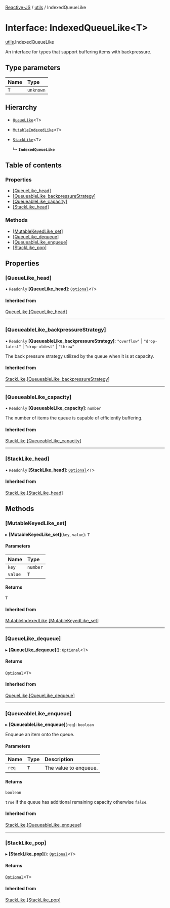 [Reactive-JS](../README.md) / [utils](../modules/utils.md) / IndexedQueueLike

# Interface: IndexedQueueLike<T\>

[utils](../modules/utils.md).IndexedQueueLike

An interface for types that support buffering items with backpressure.

## Type parameters

| Name | Type |
| :------ | :------ |
| `T` | `unknown` |

## Hierarchy

- [`QueueLike`](utils.QueueLike.md)<`T`\>

- [`MutableIndexedLike`](collections.MutableIndexedLike.md)<`T`\>

- [`StackLike`](utils.StackLike.md)<`T`\>

  ↳ **`IndexedQueueLike`**

## Table of contents

### Properties

- [[QueueLike\_head]](utils.IndexedQueueLike.md#[queuelike_head])
- [[QueueableLike\_backpressureStrategy]](utils.IndexedQueueLike.md#[queueablelike_backpressurestrategy])
- [[QueueableLike\_capacity]](utils.IndexedQueueLike.md#[queueablelike_capacity])
- [[StackLike\_head]](utils.IndexedQueueLike.md#[stacklike_head])

### Methods

- [[MutableKeyedLike\_set]](utils.IndexedQueueLike.md#[mutablekeyedlike_set])
- [[QueueLike\_dequeue]](utils.IndexedQueueLike.md#[queuelike_dequeue])
- [[QueueableLike\_enqueue]](utils.IndexedQueueLike.md#[queueablelike_enqueue])
- [[StackLike\_pop]](utils.IndexedQueueLike.md#[stacklike_pop])

## Properties

### [QueueLike\_head]

• `Readonly` **[QueueLike\_head]**: [`Optional`](../modules/functions.md#optional)<`T`\>

#### Inherited from

[QueueLike](utils.QueueLike.md).[[QueueLike_head]](utils.QueueLike.md#[queuelike_head])

___

### [QueueableLike\_backpressureStrategy]

• `Readonly` **[QueueableLike\_backpressureStrategy]**: ``"overflow"`` \| ``"drop-latest"`` \| ``"drop-oldest"`` \| ``"throw"``

The back pressure strategy utilized by the queue when it is at capacity.

#### Inherited from

[StackLike](utils.StackLike.md).[[QueueableLike_backpressureStrategy]](utils.StackLike.md#[queueablelike_backpressurestrategy])

___

### [QueueableLike\_capacity]

• `Readonly` **[QueueableLike\_capacity]**: `number`

The number of items the queue is capable of efficiently buffering.

#### Inherited from

[StackLike](utils.StackLike.md).[[QueueableLike_capacity]](utils.StackLike.md#[queueablelike_capacity])

___

### [StackLike\_head]

• `Readonly` **[StackLike\_head]**: [`Optional`](../modules/functions.md#optional)<`T`\>

#### Inherited from

[StackLike](utils.StackLike.md).[[StackLike_head]](utils.StackLike.md#[stacklike_head])

## Methods

### [MutableKeyedLike\_set]

▸ **[MutableKeyedLike_set]**(`key`, `value`): `T`

#### Parameters

| Name | Type |
| :------ | :------ |
| `key` | `number` |
| `value` | `T` |

#### Returns

`T`

#### Inherited from

[MutableIndexedLike](collections.MutableIndexedLike.md).[[MutableKeyedLike_set]](collections.MutableIndexedLike.md#[mutablekeyedlike_set])

___

### [QueueLike\_dequeue]

▸ **[QueueLike_dequeue]**(): [`Optional`](../modules/functions.md#optional)<`T`\>

#### Returns

[`Optional`](../modules/functions.md#optional)<`T`\>

#### Inherited from

[QueueLike](utils.QueueLike.md).[[QueueLike_dequeue]](utils.QueueLike.md#[queuelike_dequeue])

___

### [QueueableLike\_enqueue]

▸ **[QueueableLike_enqueue]**(`req`): `boolean`

Enqueue an item onto the queue.

#### Parameters

| Name | Type | Description |
| :------ | :------ | :------ |
| `req` | `T` | The value to enqueue. |

#### Returns

`boolean`

`true` if the queue has additional remaining capacity otherwise `false`.

#### Inherited from

[StackLike](utils.StackLike.md).[[QueueableLike_enqueue]](utils.StackLike.md#[queueablelike_enqueue])

___

### [StackLike\_pop]

▸ **[StackLike_pop]**(): [`Optional`](../modules/functions.md#optional)<`T`\>

#### Returns

[`Optional`](../modules/functions.md#optional)<`T`\>

#### Inherited from

[StackLike](utils.StackLike.md).[[StackLike_pop]](utils.StackLike.md#[stacklike_pop])
